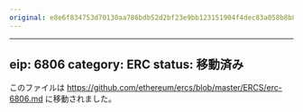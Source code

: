 ```yaml
---
original: e8e6f834753d70130aa786bdb52d2bf23e9bb123151904f4dec83a058b8b8cde
---
```


---
eip: 6806
category: ERC
status: 移動済み
---

このファイルは https://github.com/ethereum/ercs/blob/master/ERCS/erc-6806.md に移動されました。